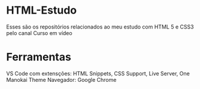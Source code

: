 # HTML-Estudo
Esses são os repositórios relacionados ao meu estudo com HTML 5 e CSS3 pelo canal Curso em vídeo

# Ferramentas
VS Code com extensções: HTML Snippets, CSS Support, Live Server, One Manokai Theme
Navegador: Google Chrome
